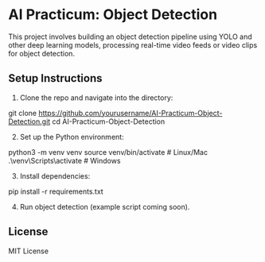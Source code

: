 # AI Practicum: Object Detection

This project involves building an object detection pipeline using YOLO and other deep learning models, processing real-time video feeds or video clips for object detection.

## Setup Instructions
1. Clone the repo and navigate into the directory:

git clone https://github.com/yourusername/AI-Practicum-Object-Detection.git
cd AI-Practicum-Object-Detection

2. Set up the Python environment:

python3 -m venv venv
source venv/bin/activate  # Linux/Mac
.\venv\Scripts\activate   # Windows

3. Install dependencies:

pip install -r requirements.txt


4. Run object detection (example script coming soon).

## License
MIT License